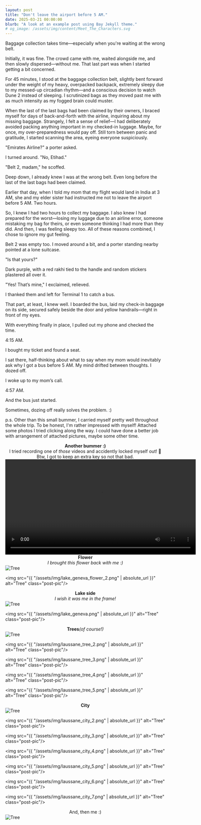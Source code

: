 ```yaml
---
layout: post
title: "Don't leave the airport before 5 AM."
date: 2025-03-21 00:00:00
blurb: "A look at an example post using Bay Jekyll theme."
# og_image: /assets/img/content/Meet_The_Characters.svg
---
```


Baggage collection takes time—especially when you're waiting at the wrong belt.

Initially, it was fine. The crowd came with me, waited alongside me, and then slowly dispersed—without me. That last part was when I started getting a bit concerned.

For 45 minutes, I stood at the baggage collection belt, slightly bent forward under the weight of my heavy, overpacked backpack, extremely sleepy due to my messed-up circadian rhythm—and a conscious decision to watch Dune 2 instead of sleeping. I scrutinized bags as they moved past me with as much intensity as my fogged brain could muster.

When the last of the last bags had been claimed by their owners, I braced myself for days of back-and-forth with the airline, inquiring about my missing baggage. Strangely, I felt a sense of relief—I had deliberately avoided packing anything important in my checked-in luggage. Maybe, for once, my over-preparedness would pay off. Still torn between panic and gratitude, I started scanning the area, eyeing everyone suspiciously.

"Emirates Airline?" a porter asked.

I turned around. "No, Etihad."

"Belt 2, madam," he scoffed.

Deep down, I already knew I was at the wrong belt. Even long before the last of the last bags had been claimed.

Earlier that day, when I told my mom that my flight would land in India at 3 AM, she and my elder sister had instructed me not to leave the airport before 5 AM. Two hours.

So, I knew I had two hours to collect my baggage. I also knew I had prepared for the worst—losing my luggage due to an airline error, someone mistaking my bag for theirs, or even someone thinking I had more than they did. And then, I was feeling sleepy too. All of these reasons combined, I chose to ignore my gut feeling.

Belt 2 was empty too. I moved around a bit, and a porter standing nearby pointed at a lone suitcase.

"Is that yours?"

Dark purple, with a red rakhi tied to the handle and random stickers plastered all over it.

"Yes! That’s mine," I exclaimed, relieved.

I thanked them and left for Terminal 1 to catch a bus.

That part, at least, I knew well. I boarded the bus, laid my check-in baggage on its side, secured safely beside the door and yellow handrails—right in front of my eyes.

With everything finally in place, I pulled out my phone and checked the time.

4:15 AM.

I bought my ticket and found a seat.

I sat there, half-thinking about what to say when my mom would inevitably ask why I got a bus before 5 AM. My mind drifted between thoughts. I dozed off.

I woke up to my mom’s call.

4:57 AM.

And the bus just started.

Sometimes, dozing off really solves the problem. :)

p.s. Other than this small bummer, I carried myself pretty well throughout the whole trip. To be honest, I'm rather impressed with myself! Attached some photos I tried clicking along the way. I could have done a better job with arrangement of attached pictures, maybe some other time.

<center>
    <b>Another bummer :) </b> <br>
    I tried recording one of <i> those </i> videos and accidently locked myself out! 🥲 <br>
    Btw, I got to keep an extra key so not that bad.
  <video width="600" controls>
    <source src="{{ "/assets/img/hotel_ibis.mp4" | absolute_url }}" type="video/mp4">
    Your browser does not support the video tag.
  </video>
</center>

<center><b>Flower</b></center>
<center><i>I brought this flower back with me :)</i></center>
<img src="{{ "/assets/img/lake_geneva_flower_1.png" | absolute_url }}" alt="Tree" class="post-pic"/>

<img src="{{ "/assets/img/lake_geneva_flower_2.png" | absolute_url }}" alt="Tree" class="post-pic"/>

<center><b>Lake side</b></center>

<center><i>I wish it was me in the frame! </i></center>
<img src="{{ "/assets/img/lake_geneva_evening.png" | absolute_url }}" alt="Tree" class="post-pic"/>

<img src="{{ "/assets/img/lake_geneva.png" | absolute_url }}" alt="Tree" class="post-pic"/>

<center><b>Trees</b><i>(of course!)</i></center>
<img src="{{ "/assets/img/laussane_tree_1.png" | absolute_url }}" alt="Tree" class="post-pic"/>

<img src="{{ "/assets/img/laussane_tree_2.png" | absolute_url }}" alt="Tree" class="post-pic"/>

<img src="{{ "/assets/img/laussane_tree_3.png" | absolute_url }}" alt="Tree" class="post-pic"/>

<img src="{{ "/assets/img/laussane_tree_4.png" | absolute_url }}" alt="Tree" class="post-pic"/>

<img src="{{ "/assets/img/laussane_tree_5.png" | absolute_url }}" alt="Tree" class="post-pic"/>

<center><b>City</b></center>
<img src="{{ "/assets/img/laussane_city_1.png" | absolute_url }}" alt="Tree" class="post-pic"/>

<img src="{{ "/assets/img/laussane_city_2.png" | absolute_url }}" alt="Tree" class="post-pic"/>

<img src="{{ "/assets/img/laussane_city_3.png" | absolute_url }}" alt="Tree" class="post-pic"/>

<img src="{{ "/assets/img/laussane_city_4.png" | absolute_url }}" alt="Tree" class="post-pic"/>

<img src="{{ "/assets/img/laussane_city_5.png" | absolute_url }}" alt="Tree" class="post-pic"/>

<img src="{{ "/assets/img/laussane_city_6.png" | absolute_url }}" alt="Tree" class="post-pic"/>

<img src="{{ "/assets/img/laussane_city_7.png" | absolute_url }}" alt="Tree" class="post-pic"/>

<center>And, then me :)</center>
<img src="{{ "/assets/img/me.png" | absolute_url }}" alt="Tree" class="post-pic"/>
